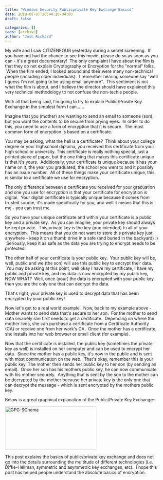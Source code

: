 ```yaml
---
title: "Windows Security Publicprivate Key Exchange Basics"
date: 2018-08-07T20:44:20-04:00
draft: false

categories: []
tags: [archive]
author: "Josh Rickard"
---
```

My wife and I saw CITIZENFOUR yesterday during a secret screening.  If you have not had the chance to see this movie, please do so as soon as you can - it's a great documentary!  The only complaint I have about the film is that they do not explain Cryptography or Encryption for the "normal" folks.  When the film ended, I looked around and their were many non-technical people (including older individuals).  I remember hearing someone say "well I guess I'm not going to be using email anymore".  This sentiment is not what the film is about, and I believe the director should have explained this very technical methodology to not confuse the non-techie people.

With all that being said, I'm going to try to explain Public/Private Key Exchange in the simplest form I can......

Imagine that you (mother) are wanting to send an email to someone (son), but you want the contents to be secure from prying eyes.  In order to do this, you need to use a form of encryption that it is secure.  The most common form of encryption is based on a certificate.

You may be asking, what the hell is a certificate?  Think about your college degree or your highschool diploma, you received this certificate from your high school or university. This certificate is really nothing special, just a printed piece of paper, but the one thing that makes this certificate unique is that it's yours.  Additionally, your certificate is unique because it has your name on it, the year you graduated, the school you went to and it possibly has an issue number.  All of these things make your certificate unique, this is similar to a certificate we use for encryption.

The only difference between a certificate you received for your graduation and one you use for encryption is that your certificate for encryption is digital.  Your digital certificate is typically unique because it comes from trusted source, it's made specifically for you, and well it means that this is me - you can trust me.

So you have your unique certificate and within your certificate is a public key and a private key.  As you can imagine, your private key should always be kept private.  This private key is the key (pun intended) to all of your encryption.  This means that you do not want to store this private key just anywhere - keep it on a thumb drive in a safe (and buried in the backyard) :)  Seriously, keep it as safe as the data you are trying to encrypt needs to be protected.

The other half of your certificate is your public key.  Your public key will be, well, public and we (the son) will use this public key to encrypt their data.  You may be asking at this point, well okay I have my certificate, I have my public and private key, and my data is now encrypted by my public key, NOW WHAT?  Well, once (your) the data is encrypted with your public key then you are the only one that can decrypt the data.

That's right, your private key is used to decrypt data that has been encrypted by your public key!

Now let's get to a real world example.  Now, back to my example above - Mother wants to send data that's secure to her son.  For the mother to send data securely she first needs to get a certificate.  Depending on where the mother lives, she can purchase a certificate from a Certificate Authority (CA) or receive one from her work's CA.  Once the mother has a certificate, she installs into her web browser or email client (for example).

Now that the certificate is installed, the public key (sometimes the private key as well) is installed on her computer and can be used to encrypt her data.  Since the mother has a public key, it's now in the public and is sent with most communication on the web.  That's okay, remember this is your public key. The mother then sends her public key to her son (by sending an email).  Once her son has his mothers public key, he can now communicate with his mother securely.  Anything that is sent by the son to the mother can be decrypted by the mother because her private key is the only one that can decrypt the message - which is sent encrypted by the mothers public key.

Below is a great graphical explanation of the Public/Private Key Exchange:

<a href="https://msadministrator.files.wordpress.com/2014/10/gpg-schema.jpg"><img class="alignnone size-medium wp-image-292" src="https://msadministrator.files.wordpress.com/2014/10/gpg-schema.jpg?w=300" alt="GPG-SChema" width="300" height="142" /></a>

This post explains the basics of public/private key exchange and does not go into the details surrounding the multitude of different technologies (i.e. Diffie-Hellman, symmetric and asymmetric key exchanges, etc).  I hope this post has helped people understand the absolute basics of encryption.
